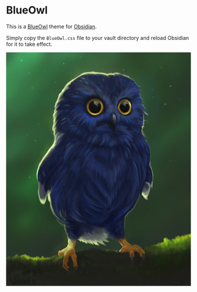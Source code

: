 
# BlueOwl

This is a [BlueOwl](https://google.fr) theme for
[Obsidian](https://obsidian.md).

Simply copy the `BlueOwl.css` file to your vault directory and reload
Obsidian for it to take effect.

![](screen.png)
